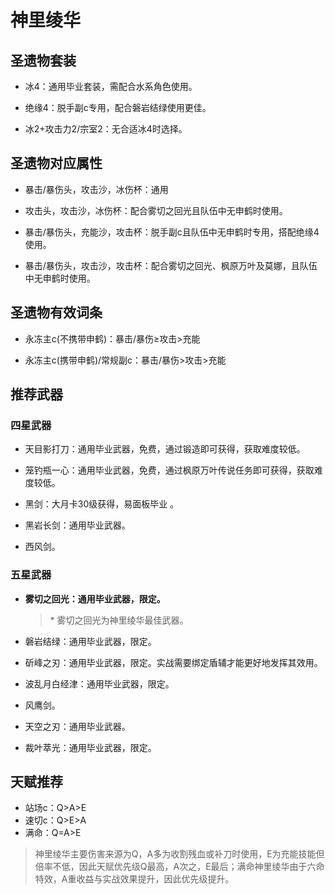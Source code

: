 # 神里绫华

## 圣遗物套装  

- 冰4：通用毕业套装，需配合水系角色使用。  

- 绝缘4：脱手副c专用，配合磐岩结绿使用更佳。  

- 冰2+攻击力2/宗室2：无合适冰4时选择。  

## 圣遗物对应属性  

- 暴击/暴伤头，攻击沙，冰伤杯：通用  

- 攻击头，攻击沙，冰伤杯：配合雾切之回光且队伍中无申鹤时使用。  

- 暴击/暴伤头，充能沙，攻击杯：脱手副c且队伍中无申鹤时专用，搭配绝缘4使用。  

- 暴击/暴伤头，攻击沙，攻击杯：配合雾切之回光、枫原万叶及莫娜，且队伍中无申鹤时使用。  

## 圣遗物有效词条  

- 永冻主c(不携带申鹤)：暴击/暴伤≥攻击>充能  

- 永冻主c(携带申鹤)/常规副c：暴击/暴伤>攻击>充能  


## 推荐武器  

### 四星武器  

- 天目影打刀：通用毕业武器，免费，通过锻造即可获得，获取难度较低。  

- 笼钓瓶一心：通用毕业武器，免费，通过枫原万叶传说任务即可获得，获取难度较低。  

- 黑剑：大月卡30级获得，易面板毕业 。  

- 黑岩长剑：通用毕业武器。  

- 西风剑。  

### 五星武器  

- **雾切之回光：通用毕业武器，限定。**

  > \* 雾切之回光为神里绫华最佳武器。  

- 磐岩结绿：通用毕业武器，限定。  

- 斫峰之刃：通用毕业武器，限定。实战需要绑定盾辅才能更好地发挥其效用。  

- 波乱月白经津：通用毕业武器，限定。  

- 风鹰剑。  

- 天空之刃：通用毕业武器。  

- 裁叶萃光：通用毕业武器，限定。

## 天赋推荐  

- 站场c：Q>A>E  
- 速切c：Q>E>A  
- 满命：Q=A>E  

> 神里绫华主要伤害来源为Q，A多为收割残血或补刀时使用，E为充能技能但倍率不低，因此天赋优先级Q最高，A次之，E最后；满命神里绫华由于六命特效，A重收益与实战效果提升，因此优先级提升。  
